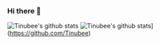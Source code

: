 ### Hi there 👋
![Tinubee's github stats](https://github-readme-stats.vercel.app/api?username=Tinubee&show_icons=true)
![Tinubee's github stats](https://github-readme-stats.vercel.app/api/top-langs/?username=Tinubee&show_icons=true&hide_border=true&title_color=004386&icon_color=004386&layout=compact)](https://github.com/Tinubee)
<!--
**Tinubee/Tinubee** is a ✨ _special_ ✨ repository because its `README.md` (this file) appears on your GitHub profile.

Here are some ideas to get you started:
- 🔭 I’m currently working on ...
- 🌱 I’m currently learning ...
- 👯 I’m looking to collaborate on ...
- 🤔 I’m looking for help with ...
- 💬 Ask me about ...
- 📫 How to reach me: ...
- 😄 Pronouns: ...
- ⚡ Fun fact: ...
-->

